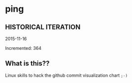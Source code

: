 # ping

## HISTORICAL ITERATION
2015-11-16

Incremented: 364

## What is this?? 
Linux skills to hack the github commit visualization chart `;-)`
